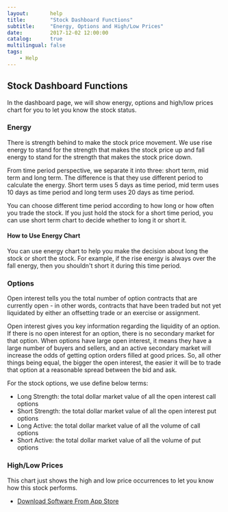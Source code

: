 ```yaml
---
layout:       help
title:        "Stock Dashboard Functions"
subtitle:     "Energy, Options and High/Low Prices"
date:         2017-12-02 12:00:00
catalog:      true
multilingual: false
tags:
    - Help
---
```



## Stock Dashboard Functions

In the dashboard page, we will show energy, options and high/low prices chart for you to let you know the stock status.

### Energy

There is strength behind to make the stock price movement.
We use rise energy to stand for the strength that makes the stock price up and
fall energy to stand for the strength that makes the stock price down.

From time period perspective, we separate it into three: short term, mid term and long term. The difference is that they use different period to calculate the energy.
Short term uses 5 days as time period, mid term uses 10 days as time period and long term uses 20 days as time period.

You can choose different time period according to how long or how often you trade the stock.
If you just hold the stock for a short time period, you can use short term chart to decide whether to long it or short it.

#### How to Use Energy Chart

You can use energy chart to help you make the decision about long the stock or short the stock.
For example, if the rise energy is always over the fall energy, then you shouldn't short it during this time period.


### Options

Open interest tells you the total number of option contracts that are currently open -
in other words, contracts that have been traded but not yet liquidated by either an offsetting trade or an exercise or assignment.

Open interest gives you key information regarding the liquidity of an option. If there is no open interest for an option, there is no secondary market for that option.
When options have large open interest, it means they have a large number of buyers and sellers,
and an active secondary market will increase the odds of getting option orders filled at good prices.
So, all other things being equal, the bigger the open interest, the easier it will be to trade that option at a reasonable spread between the bid and ask.

For the stock options, we use define below terms:
* Long Strength: the total dollar market value of all the open interest call options
* Short Strength: the total dollar market value of all the open interest put options
* Long Active: the total dollar market value of all the volume of call options
* Short Active: the total dollar market value of all the volume of put options

### High/Low Prices

This chart just shows the high and low price occurrences to let you know how this stock performs.

-  [Download Software From App Store][1]

[1]: http://itunes.apple.com/us/app/id1228960496